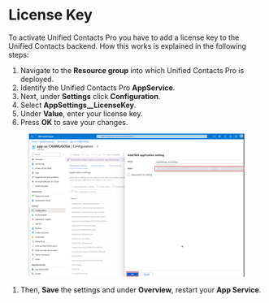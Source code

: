 # License Key

To activate Unified Contacts Pro you have to add a license key to the Unified Contacts backend. How this works is explained in the following steps:

1. Navigate to the **Resource group** into which Unified Contacts Pro is deployed.
2. Identify the Unified Contacts Pro **AppService**.
3. Next, under **Settings** click **Configuration**.
4. Select **AppSettings\_\_LicenseKey**.
5. Under **Value**, enter your license key.
6. Press **OK** to save your changes.

<figure><img src="../.gitbook/assets/image (1).png" alt=""><figcaption></figcaption></figure>

1. Then, **Save** the settings and under **Overview**, restart your **App Service**.
